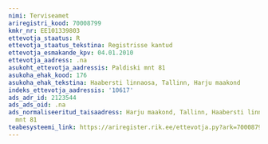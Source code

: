 ```yaml
---
nimi: Terviseamet
ariregistri_kood: 70008799
kmkr_nr: EE101339803
ettevotja_staatus: R
ettevotja_staatus_tekstina: Registrisse kantud
ettevotja_esmakande_kpv: 04.01.2010
ettevotja_aadress: .na
asukoht_ettevotja_aadressis: Paldiski mnt 81
asukoha_ehak_kood: 176
asukoha_ehak_tekstina: Haabersti linnaosa, Tallinn, Harju maakond
indeks_ettevotja_aadressis: '10617'
ads_adr_id: 2123544
ads_ads_oid: .na
ads_normaliseeritud_taisaadress: Harju maakond, Tallinn, Haabersti linnaosa, Paldiski
  mnt 81
teabesysteemi_link: https://ariregister.rik.ee/ettevotja.py?ark=70008799&ref=rekvisiidid
---
```

